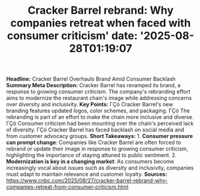﻿---
title: "Cracker Barrel rebrand: Why companies retreat when faced with consumer criticism'
date: '2025-08-28T01:19:07"
category: "Markets"
summary: ""
slug: "cracker barrel rebrand why companies retreat when faced with"
source_urls:
  - "https://www.cnbc.com/2025/08/27/cracker-barrel-rebrand-why-companies-retreat-from-consumer-criticism.html"
seo:
  title: "Cracker Barrel rebrand: Why companies retreat when faced with consumer criticism | Hash n Hedge'
  description: '"
  keywords: ["news", "markets", "brief"]
---
**Headline:** Cracker Barrel Overhauls Brand Amid Consumer Backlash  **Summary Meta Description:** Cracker Barrel has revamped its brand, a response to growing consumer criticism. The company's rebranding effort aims to modernize the restaurant chain's image while addressing concerns over diversity and inclusivity.  **Key Points:**  ΓÇó Cracker Barrel's new branding features updated logos, color schemes, and packaging. ΓÇó The rebranding is part of an effort to make the chain more inclusive and diverse. ΓÇó Consumer criticism had been mounting over the chain's perceived lack of diversity. ΓÇó Cracker Barrel has faced backlash on social media and from customer advocacy groups.  **Short Takeaways:**  1. **Consumer pressure can prompt change**: Companies like Cracker Barrel are often forced to rebrand or update their image in response to growing consumer criticism, highlighting the importance of staying attuned to public sentiment. 2. **Modernization is key in a changing market**: As consumers become increasingly vocal about issues such as diversity and inclusivity, companies must adapt to maintain relevance and customer loyalty.  **Sources:**  https://www.cnbc.com/2025/08/27/cracker-barrel-rebrand-why-companies-retreat-from-consumer-criticism.html 
